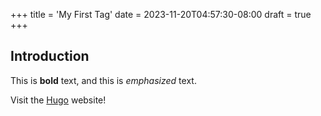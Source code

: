+++
title = 'My First Tag'
date = 2023-11-20T04:57:30-08:00
draft = true
+++

## Introduction

This is **bold** text, and this is *emphasized* text.

Visit the [Hugo](https://gohugo.io) website!